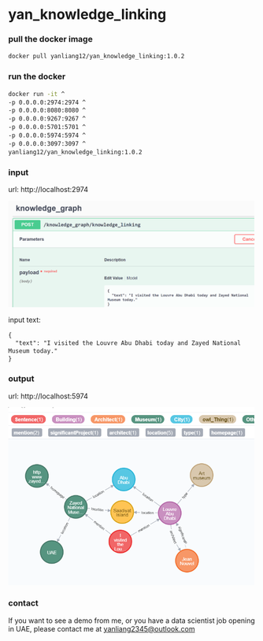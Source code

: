 # yan_knowledge_linking

### pull the docker image

```bash
docker pull yanliang12/yan_knowledge_linking:1.0.2
```

### run the docker 

```bash
docker run -it ^
-p 0.0.0.0:2974:2974 ^
-p 0.0.0.0:8080:8080 ^
-p 0.0.0.0:9267:9267 ^
-p 0.0.0.0:5701:5701 ^
-p 0.0.0.0:5974:5974 ^
-p 0.0.0.0:3097:3097 ^
yanliang12/yan_knowledge_linking:1.0.2
```


### input 

url: http://localhost:2974

<img src="WeChat%20Screenshot_20211209224431.png" width="500">

input text:

```
{
  "text": "I visited the Louvre Abu Dhabi today and Zayed National Museum today."
}
```

### output 

url: http://localhost:5974

<img src="WeChat%20Screenshot_20211209224203.png" width="500">

### contact

If you want to see a demo from me, or you have a data scientist job opening in UAE, please contact me at yanliang2345@outlook.com
